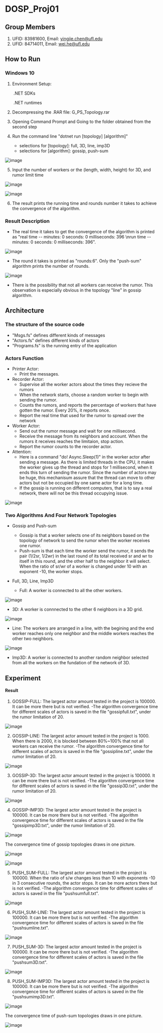 # DOSP_Proj01

## Group Members

1. UFID: 83981600, Email: yingjie.chen@ufl.edu
2. UFID: 84714011, Email: wei.he@ufl.edu

## How to Run

### Windows 10

1. Environment Setup: 

   ​	.NET SDKs

   ​	.NET runtimes

2. Decompressing the .RAR file: G_PS_Topology.rar 

3. Opening Command Prompt and Going to the folder obtained from the second step

4. Run the command line "dotnet run [topology] [algorithm]"
   - selections for [topology]: full, 3D, line, imp3D
   - selections for [algorithm]: gossip, push-sum

![image](https://user-images.githubusercontent.com/28448629/136636560-4d0c46a8-5745-49db-aa68-d3e9eaf75a25.png)

5. Input the number of workers or the (length, width, height) for 3D, and rumor limit time

![image](https://user-images.githubusercontent.com/28448629/136636718-408eb9ba-714b-4ce3-8c69-57cc84fa0bd2.png)

![image](https://user-images.githubusercontent.com/28448629/136666905-907ba5d8-4962-4d66-916c-2fd7c8925227.png)


6. The result prints the running time and rounds number it takes to achieve the convergence of the algorithm.


### Result Description

- The real time it takes to get the convergence of the algorithm is printed as "real time -- minutes: 0 seconds: 0 milliseconds: 396 \nrun time -- minutes: 0 seconds: 0 milliseconds: 396".

![image](https://user-images.githubusercontent.com/28448629/136638555-ae23bf61-68e3-447a-ae6f-37d4f11dfaf8.png)

- The round it takes is printed as "rounds:6". Only the "push-sum" algorithm prints the number of rounds.

![image](https://user-images.githubusercontent.com/28448629/136675776-97a3adf6-cab0-46ff-8bbd-0aebea7ac98c.png)


- There is the possibility that not all workers can receive the rumor. This observation is especially obvious in the topology "line" in gossip algorithm. 


## Architecture

### The structure of the source code

- "Msgs.fs" defines different kinds of messages
- "Actors.fs" defines different kinds of actors
- "Programs.fs" is the running entry of the application

### Actors Function

- Printer Actor:
  - Print the messages.
- Recorder Actor: 
  - Supervise all the worker actors about the times they recieve the rumors
  - When the network starts, choose a random worker to begin with sending the rumor.
  - Counts the rumors, and reports the percentage of workers that have gotten the rumor. Every 20%, it reports once.
  - Report the real time that used for the rumor to spread over the network
- Worker Actor:
  - Send out the rumor message and wait for one millisecond.
  - Receive the message from its neighbors and account. When the rumors it receives reaches the limitaion, stop action.
  - Report the rumor counts to the recorder actor. 
- Attention:
  - Here is a command "do! Async.Sleep(1)" in the worker actor after sending a message. As there is limited threads in the CPU, it makes the worker gives up the thread and stops for 1 millisecond, when it ends this turn of sending the rumor. Since the number of actors may be huge, this mechanisum assure that the thread can move to other actors but not be occupied by one same actor for a long time.
  - If the gossip is running on different computers, that is to say a real network, there will not be this thread occupying issue.

![image](https://user-images.githubusercontent.com/28448629/136637454-8b9b6d5f-e7de-41cd-ae5a-693d1a6d8d55.png)


### Two Algorithms And Four Network Topologies

- Gossip and Push-sum
   - Gossip is that a worker selects one of its neighbors based on the topology of network to send the rumor when the worker receives one rumor.
   - Push-sum is that each time the worker send the rumor, it sends the pair (1/2sr, 1/2wr) in the last round of its total received sr and wr to itself in this round, and the other half to the neighbor it will select. When the ratio of sr/wr of a worker is changed under 10 with an exponent -10, the worker stops.

- Full, 3D, Line, Imp3D
   -  Full: A worker is connected to all the other workers.

![image](https://user-images.githubusercontent.com/28448629/136637868-d80e096d-4a36-4c63-8e73-acc2e52791b7.png)


   -  3D: A worker is connnected to the other 6 neighbors in a 3D grid.
   
![image](https://user-images.githubusercontent.com/28448629/136637886-7697284f-cdc9-4ce0-b23a-8dd81fbcd5d6.png)

   
   -  Line: The workers are arranged in a line, with the begining and the end worker reaches only one neighbor and the middle workers reaches the other two neighbors. 
   
![image](https://user-images.githubusercontent.com/28448629/136638073-52923c05-0a33-4b9d-a74b-0248f0efbe64.png)

   
   -  Imp3D: A worker is connected to another random neighbor selected from all the workers on the fundation of the network of 3D.


## Experiment

#### Result

1. GOSSIP-FULL: The largest actor amount tested in the project is 100000. It can be more there but is not verified.
   -The algorithm convergence time for different scales of actors is saved in the file "gossipfull.txt", under the rumor limitation of 20.
   
![image](https://user-images.githubusercontent.com/28448629/136712241-56fb92bf-7a85-448e-a19d-a191afa3dbac.png)

   
2. GOSSIP-LINE: The largest actor amount tested in the project is 1000. When there is 2000, it is blocked between 80%~100% that not all workers can receive the rumor. 
   -The algorithm convergence time for different scales of actors is saved in the file "gossipline.txt", under the rumor limitation of 20.
   
![image](https://user-images.githubusercontent.com/28448629/136712254-38e3eb1d-d162-4ba0-b491-49f5d277a019.png)

   
3. GOSSIP-3D: The largest actor amount tested in the project is 100000. It can be more there but is not verified. 
   -The algorithm convergence time for different scales of actors is saved in the file "gossip3D.txt", under the rumor limitation of 20.

![image](https://user-images.githubusercontent.com/28448629/136712270-d834855c-fa86-4516-bcdf-5fceb49466ef.png)


4. GOSSIP-IMP3D: The largest actor amount tested in the project is 100000. It can be more there but is not verified. 
   -The algorithm convergence time for different scales of actors is saved in the file "gossipimp3D.txt", under the rumor limitation of 20.

![image](https://user-images.githubusercontent.com/28448629/136712284-b4bf18d0-739b-498b-9ef7-95130c6679cc.png)


The convergence time of gossip topologies draws in one picture.

![image](https://user-images.githubusercontent.com/28448629/136712325-b1e12a17-3025-4b62-b04b-b93d774a4327.png)

![image](https://user-images.githubusercontent.com/28448629/136712346-3b6f91ca-0937-46aa-847c-6ff56c121675.png)


5. PUSH_SUM-FULL: The largest actor amount tested in the project is 100000. When the ratio of s/w changes less than 10 with exponents -10 in 3 consecutive rounds, the actor stops. It can be more actors there but is not verified.
   -The algorithm convergence time for different scales of actors is saved in the file "pushsumfull.txt".
   
![image](https://user-images.githubusercontent.com/28448629/136712393-c0bb4fb7-fd0f-4d4c-a1eb-bd34e5790c95.png)


6. PUSH_SUM-LINE: The largest actor amount tested in the project is 100000. It can be more there but is not verified.
   -The algorithm convergence time for different scales of actors is saved in the file "pushsumline.txt".

![image](https://user-images.githubusercontent.com/28448629/136712402-bfc513d4-bc71-4be8-ab82-c9e6881ffa97.png)


7. PUSH_SUM-3D: The largest actor amount tested in the project is 100000. It can be more there but is not verified. 
   -The algorithm convergence time for different scales of actors is saved in the file "pushsum3D.txt".

![image](https://user-images.githubusercontent.com/28448629/136712409-1dbcf2a9-6aaf-43d3-a04a-33f0c0baec36.png)


8. PUSH_SUM-IMP3D: The largest actor amount tested in the project is 100000. It can be more there but is not verified.
   -The algorithm convergence time for different scales of actors is saved in the file "pushsumimp3D.txt".
   
![image](https://user-images.githubusercontent.com/28448629/136712416-a230db17-94d2-4343-80c0-0a8e027f8fc3.png)


The convergence time of push-sum topologies draws in one picture.

![image](https://user-images.githubusercontent.com/28448629/136712424-5f12a9d1-84e1-4292-b060-679efcf676f7.png)
